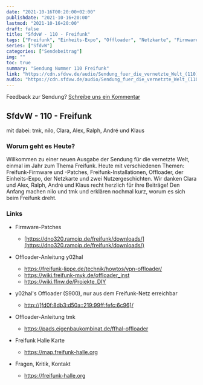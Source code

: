 ```yaml
---
date: "2021-10-16T00:20:00+02:00"
publishdate: "2021-10-16+20:00"
lastmod: "2021-10-16+20:00"
draft: false
title: "SfdvW - 110 - Freifunk"
tags: ["Freifunk", "Einheits-Expo", "Offloader", "Netzkarte", "Firmware"]
series: ["SfdvW"]
categories: ["Sendebeitrag"]
img: ""
toc: true
summary: "Sendung Nummer 110 Freifunk"
link: "https://cdn.sfdvw.de/audio/Sendung_fuer_die_vernetzte_Welt_(110)_2021_10_16_Freifunk.mp3"
audio: "https://cdn.sfdvw.de/audio/Sendung_fuer_die_vernetzte_Welt_(110)_2021_10_16_Freifunk.mp3"
---
```


<div align="center" id="example"></div>
<script src="https://cdn.podlove.org/web-player/embed.js"></script>

Feedback zur Sendung?
[Schreibe uns ein Kommentar](mailto:SfdvW@radiocorax.de)

## SfdvW - 110 - Freifunk
mit dabei: tmk, nilo, Clara, Alex, Ralph, André und Klaus

### Worum geht es Heute?
Willkommen zu einer neuen Ausgabe der Sendung für die vernetzte Welt, einmal im Jahr zum Thema Freifunk. Heute mit verschiedenen Themen: Freifunk-Firmware und -Patches, Freifunk-Installationen, Offloader, der Einheits-Expo, der Netzkarte und zwei Nutzergeschichten. Wir danken Clara und Alex, Ralph, André und Klaus recht herzlich für ihre Beiträge! Den Anfang machen nilo und tmk und erklären nochmal kurz, worum es sich beim Freifunk dreht.

### Links

* Firmware-Patches
  * [https://dno320.ramoip.de/freifunk/downloads/](https://dno320.ramoip.de/freifunk/downloads/)

* Offloader-Anleitung y02hal
  * https://freifunk-lippe.de/technik/howtos/vpn-offloader/
  * https://wiki.freifunk-myk.de/offloader_inst
  * https://wiki.ffnw.de/Projekte_DIY

* y02hal's Offloader (S900), nur aus dem Freifunk-Netz erreichbar
  * [http://[fd0f:8db3:d50a::219:99ff:fefc:6c96]/](http://[fd0f:8db3:d50a::219:99ff:fefc:6c96]/)

* Offloader-Anleitung tmk
  * https://pads.eigenbaukombinat.de/ffhal-offloader

* Freifunk Halle Karte
  * https://map.freifunk-halle.org

* Fragen, Kritik, Kontakt
  * https://freifunk-halle.org



<script>
  podlovePlayer('#example', '/blog/sfdvw110.json');
</script>
